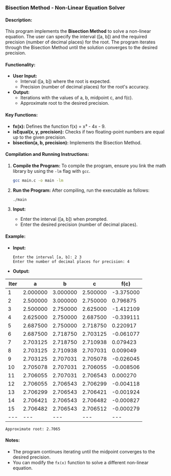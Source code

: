 
### **Bisection Method - Non-Linear Equation Solver**

#### **Description:**
This program implements the **Bisection Method** to solve a non-linear equation. The user can specify the interval \([a, b]\) and the required precision (number of decimal places) for the root. The program iterates through the Bisection Method until the solution converges to the desired precision.

#### **Functionality:**
- **User Input:**
  - Interval \([a, b]\) where the root is expected.
  - Precision (number of decimal places) for the root's accuracy.
- **Output:**
  - Iterations with the values of a, b, midpoint c, and f(c).
  - Approximate root to the desired precision.
  
#### **Key Functions:**
- **fx(x):** Defines the function f(x) = x³ - 4x - 9.
- **isEqual(x, y, precision):** Checks if two floating-point numbers are equal up to the given precision.
- **bisection(a, b, precision):** Implements the Bisection Method.

#### **Compilation and Running Instructions:**

1. **Compile the Program:**
   To compile the program, ensure you link the math library by using the `-lm` flag with `gcc`.

   ```bash
   gcc main.c -o main -lm
   ```

2. **Run the Program:**
   After compiling, run the executable as follows:

   ```bash
   ./main
   ```

3. **Input:**
   - Enter the interval \([a, b]\) when prompted.
   - Enter the desired precision (number of decimal places).

#### **Example:**

- **Input:**
  ```plaintext
  Enter the interval [a, b]: 2 3
  Enter the number of decimal places for precision: 4
  ```

- **Output:**
  
| Iter   | a              | b              | c              | f(c)
| ---| ---| ---| ---| ---
| 1      | 2.000000       | 3.000000       | 2.500000       | -3.375000
| 2      | 2.500000       | 3.000000       | 2.750000       | 0.796875
| 3      | 2.500000       | 2.750000       | 2.625000       | -1.412109
| 4      | 2.625000       | 2.750000       | 2.687500       | -0.339111
| 5      | 2.687500       | 2.750000       | 2.718750       | 0.220917
| 6      | 2.687500       | 2.718750       | 2.703125       | -0.061077
| 7      | 2.703125       | 2.718750       | 2.710938       | 0.079423
| 8      | 2.703125       | 2.710938       | 2.707031       | 0.009049
| 9      | 2.703125       | 2.707031       | 2.705078       | -0.026045
| 10     | 2.705078       | 2.707031       | 2.706055       | -0.008506
| 11     | 2.706055       | 2.707031       | 2.706543       | 0.000270
| 12     | 2.706055       | 2.706543       | 2.706299       | -0.004118
| 13     | 2.706299       | 2.706543       | 2.706421       | -0.001924
| 14     | 2.706421       | 2.706543       | 2.706482       | -0.000827
| 15     | 2.706482       | 2.706543       | 2.706512       | -0.000279
| ---| ---| ---| ---| ---

```
Approximate root: 2.7065
```

#### **Notes:**
- The program continues iterating until the midpoint converges to the desired precision.
- You can modify the `fx(x)` function to solve a different non-linear equation.

